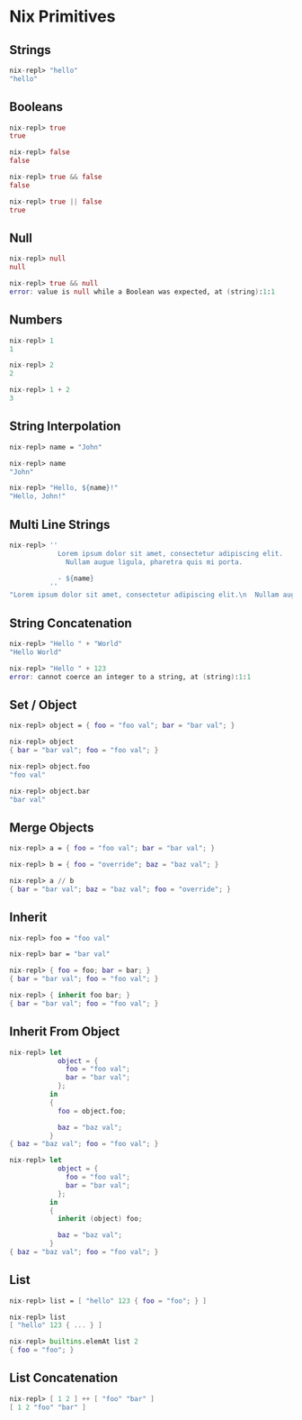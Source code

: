 # Nix Primitives

## Strings

```nix
nix-repl> "hello"
"hello"
```

## Booleans

```nix
nix-repl> true
true

nix-repl> false
false

nix-repl> true && false
false

nix-repl> true || false
true
```

## Null

```nix
nix-repl> null
null

nix-repl> true && null
error: value is null while a Boolean was expected, at (string):1:1
```

## Numbers

```nix
nix-repl> 1
1

nix-repl> 2
2

nix-repl> 1 + 2
3
```

## String Interpolation

```nix
nix-repl> name = "John"

nix-repl> name
"John"

nix-repl> "Hello, ${name}!"
"Hello, John!"
```

## Multi Line Strings

```nix
nix-repl> ''
            Lorem ipsum dolor sit amet, consectetur adipiscing elit.
              Nullam augue ligula, pharetra quis mi porta.

            - ${name}
          ''
"Lorem ipsum dolor sit amet, consectetur adipiscing elit.\n  Nullam augue ligula, pharetra quis mi porta.\n\n- John\n"
```

## String Concatenation

```nix
nix-repl> "Hello " + "World"
"Hello World"

nix-repl> "Hello " + 123
error: cannot coerce an integer to a string, at (string):1:1
```

## Set / Object

```nix
nix-repl> object = { foo = "foo val"; bar = "bar val"; }

nix-repl> object
{ bar = "bar val"; foo = "foo val"; }

nix-repl> object.foo
"foo val"

nix-repl> object.bar
"bar val"
```

## Merge Objects

```nix
nix-repl> a = { foo = "foo val"; bar = "bar val"; }

nix-repl> b = { foo = "override"; baz = "baz val"; }

nix-repl> a // b
{ bar = "bar val"; baz = "baz val"; foo = "override"; }
```

## Inherit

```nix
nix-repl> foo = "foo val"

nix-repl> bar = "bar val"

nix-repl> { foo = foo; bar = bar; }
{ bar = "bar val"; foo = "foo val"; }

nix-repl> { inherit foo bar; }
{ bar = "bar val"; foo = "foo val"; }
```

## Inherit From Object

```nix
nix-repl> let
            object = {
              foo = "foo val";
              bar = "bar val";
            };
          in
          {
            foo = object.foo;

            baz = "baz val";
          }
{ baz = "baz val"; foo = "foo val"; }
```


```nix
nix-repl> let
            object = {
              foo = "foo val";
              bar = "bar val";
            };
          in
          {
            inherit (object) foo;

            baz = "baz val";
          }
{ baz = "baz val"; foo = "foo val"; }
```



## List

```nix
nix-repl> list = [ "hello" 123 { foo = "foo"; } ]

nix-repl> list
[ "hello" 123 { ... } ]

nix-repl> builtins.elemAt list 2
{ foo = "foo"; }
```

## List Concatenation

```nix
nix-repl> [ 1 2 ] ++ [ "foo" "bar" ]
[ 1 2 "foo" "bar" ]
```
